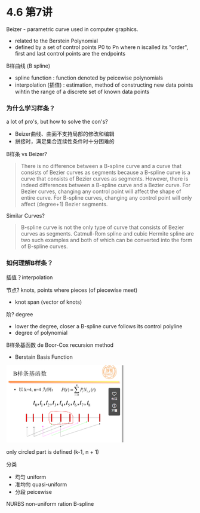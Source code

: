 # 4.6 第7讲

Beizer - parametric curve used in computer graphics. 

- related to the Berstein Polynomial
- defined by a set of control points P0 to Pn where n iscalled its "order", first and last control points are the endpoints

B样曲线 (B spline) 

- spline function : function denoted by peicewise polynomials
- interpolation (插值) : estimation, method of constructing new data points wihtin the range of a discrete set of known data points

### 为什么学习样条？

a lot of pro's, but how to solve the con's?

- Beizer曲线、曲面不支持局部的修改和编辑
- 拼接时，满足集合连续性条件时十分困难的

B样条 vs Beizer?

> There is no difference between a B-spline curve and a curve that consists of Bezier curves as segments because a B-spline curve is a curve that consists of Bezier curves as segments. However, there is indeed differences between a B-spline curve and a Bezier curve. For Bezier curves, changing any control point will affect the shape of entire curve. For B-spline curves, changing any control point will only affect (degree+1) Bezier segments.

Similar Curves?

> B-spline curve is not the only type of curve that consists of Bezier curves as segments. Catmull-Rom spline and cubic Hermite spline are two such examples and both of which can be converted into the form of B-spline curves.

### 如何理解B样条？

插值？interpolation

节点? knots, points where pieces (of piecewise meet)

- knot span (vector of knots)

阶? degree

- lower the degree, closer a B-spline curve follows its control polyline 
- degree of polynomial 

B样条基函数 de Boor-Cox recursion method

- Berstain Basis Function

<img src="week6.assets/image-20210406083552662.png" alt="image-20210406083552662" style="zoom:50%;" />

only circled part is defined (k-1, n + 1)

分类

- 均匀 uniform
- 准均匀 quasi-uniform
- 分段 peicewise



NURBS non-uniform ration B-spline 

